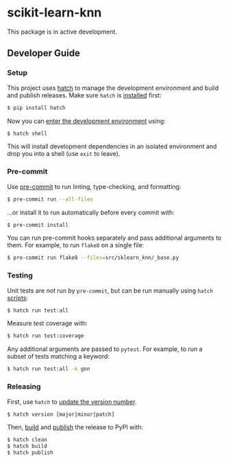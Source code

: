 # scikit-learn-knn

This package is in active development.

## Developer Guide

### Setup

This project uses [hatch](https://hatch.pypa.io/latest/) to manage the development environment and build and publish releases. Make sure `hatch` is [installed](https://hatch.pypa.io/latest/install/) first:

```bash
$ pip install hatch
```

Now you can [enter the development environment](https://hatch.pypa.io/latest/environment/#entering-environments) using:

```bash
$ hatch shell
```

This will install development dependencies in an isolated environment and drop you into a shell (use `exit` to leave).

### Pre-commit

Use [pre-commit](https://pre-commit.com/) to run linting, type-checking, and formatting:

```bash
$ pre-commit run --all-files
```

...or install it to run automatically before every commit with:
    
```bash
$ pre-commit install
```

You can run pre-commit hooks separately and pass additional arguments to them. For example, to run `flake8` on a single file:

```bash
$ pre-commit run flake8 --files=src/sklearn_knn/_base.py
```

### Testing

Unit tests are *not* run by `pre-commit`, but can be run manually using `hatch` [scripts](https://hatch.pypa.io/latest/config/environment/overview/#scripts):

```bash
$ hatch run test:all
```

Measure test coverage with:

```bash
$ hatch run test:coverage
```

Any additional arguments are passed to `pytest`. For example, to run a subset of tests matching a keyword:

```bash
$ hatch run test:all -k gnn
```

### Releasing

First, use `hatch` to [update the version number](https://hatch.pypa.io/latest/version/#updating).

```bash
$ hatch version [major|minor|patch]
```

Then, [build](https://hatch.pypa.io/latest/build/#building) and [publish](https://hatch.pypa.io/latest/publish/#publishing) the release to PyPI with:

```bash
$ hatch clean
$ hatch build
$ hatch publish
```
